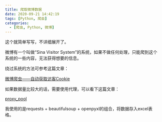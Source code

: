 ```yaml
---
title: 爬取微博数据
date: 2020-09-21 14:42:19
tags: [Python, 爬虫]
categories: 
  - [爬虫, Python, 微博]
---
```

这个就简单写写，不详细展开了。

<!-- more -->

微博有一个叫做“Sina Visitor System”的系统，如果不做任何处理，只能爬到这个系统的一些内容，无法获得想要的信息。

绕过系统的方法可参考这篇文章：

[微博爬虫——自动获取访客Cookie](https://blog.thinker.ink/passage/28/)

如果数据量比较大的话，需要使用代理，可以看下这篇文章：

[proxy_pool](https://l-fay.github.io/2020/09/08/proxy_pool/)

我使用的是requests + beautifulsoup + openpyxl的组合，将数据存入excel表格。
